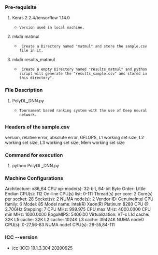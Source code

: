 ### Pre-requisite
     
1. Keras 2.2.4/tensorflow 1.14.0
     
     * ``Version used in local machine.``

2. mkdir matmul 
     
     * `` Create a Directory named "matmul" and store the sample.csv file in it.``

3. mkdir results_matmul 
     
     * `` Create a empty Directory named "results_matmul" and python script will generate the "results_sample.csv" and stored in this directory".``

### File Description


1. PolyDL_DNN.py 
     
     * ``Tournament based ranking system with the use of Deep neural network.``


### Headers of the sample.csv  
version, relative error, absolute error, GFLOPS, L1 working set size, L2 working set size, L3 working set size, Mem working set size


### Command for execution
  
1. python PolyDL_DNN.py


### Machine Configurations
Architecture:          x86_64
CPU op-mode(s):        32-bit, 64-bit
Byte Order:            Little Endian
CPU(s):                112
On-line CPU(s) list:   0-111
Thread(s) per core:    2
Core(s) per socket:    28
Socket(s):             2
NUMA node(s):          2
Vendor ID:             GenuineIntel
CPU family:            6
Model:                 85
Model name:            Intel(R) Xeon(R) Platinum 8280 CPU @ 2.70GHz
Stepping:              7
CPU MHz:               999.975
CPU max MHz:           4000.0000
CPU min MHz:           1000.0000
BogoMIPS:              5400.00
Virtualization:        VT-x
L1d cache:             32K
L1i cache:             32K
L2 cache:              1024K
L3 cache:              39424K
NUMA node0 CPU(s):     0-27,56-83
NUMA node1 CPU(s):     28-55,84-111

### ICC --version


* icc (ICC) 19.1.3.304 20200925
